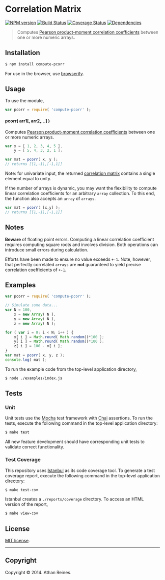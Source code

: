 Correlation Matrix
===
[![NPM version][npm-image]][npm-url] [![Build Status][travis-image]][travis-url] [![Coverage Status][coveralls-image]][coveralls-url] [![Dependencies][dependencies-image]][dependencies-url]

> Computes [Pearson product-moment correlation coefficients](http://en.wikipedia.org/wiki/Pearson_product-moment_correlation_coefficient) between one or more numeric arrays.


## Installation

``` bash
$ npm install compute-pcorr
```

For use in the browser, use [browserify](https://github.com/substack/node-browserify).


## Usage

To use the module,

``` javascript
var pcorr = require( 'compute-pcorr' );
```

#### pcorr( arr1[, arr2,...] )

Computes [Pearson product-moment correlation coefficients](http://en.wikipedia.org/wiki/Pearson_product-moment_correlation_coefficient) between one or more numeric arrays.

``` javascript
var x = [ 1, 2, 3, 4, 5 ],
	y = [ 5, 4, 3, 2, 1 ];

var mat = pcorr( x, y );
// returns [[1,-1],[-1,1]]
```

Note: for univariate input, the returned [correlation matrix](http://en.wikipedia.org/wiki/Correlation_and_dependence#Correlation_matrices) contains a single element equal to unity.

If the number of arrays is dynamic, you may want the flexibility to compute linear correlation coefficients for an arbitrary `array` collection. To this end, the function also accepts an `array` of `arrays`.

``` javascript
var mat = pcorr( [x,y] );
// returns [[1,-1],[-1,1]]
```


## Notes

__Beware__ of floating point errors. Computing a linear correlation coefficient requires computing square roots and involves division. Both operations can introduce small errors during calculation.

Efforts have been made to ensure no value exceeds `+-1`. Note, however, that perfectly correlated `arrays` are __not__ guaranteed to yield precise correlation coefficients of `+-1`. 


## Examples

``` javascript
var pcorr = require( 'compute-pcorr' );

// Simulate some data...
var N = 100,
	x = new Array( N ),
	y = new Array( N ),
	z = new Array( N );

for ( var i = 0; i < N; i++ ) {
	x[ i ] = Math.round( Math.random()*100 );
	y[ i ] = Math.round( Math.random()*100 );
	z[ i ] = 100 - x[ i ];
}
var mat = pcorr( x, y, z );
console.log( mat );
```

To run the example code from the top-level application directory,

``` bash
$ node ./examples/index.js
```


## Tests

### Unit

Unit tests use the [Mocha](http://mochajs.org/) test framework with [Chai](http://chaijs.com) assertions. To run the tests, execute the following command in the top-level application directory:

``` bash
$ make test
```

All new feature development should have corresponding unit tests to validate correct functionality.


### Test Coverage

This repository uses [Istanbul](https://github.com/gotwarlost/istanbul) as its code coverage tool. To generate a test coverage report, execute the following command in the top-level application directory:

``` bash
$ make test-cov
```

Istanbul creates a `./reports/coverage` directory. To access an HTML version of the report,

``` bash
$ make view-cov
```


## License

[MIT license](http://opensource.org/licenses/MIT). 


---
## Copyright

Copyright &copy; 2014. Athan Reines.


[npm-image]: http://img.shields.io/npm/v/compute-pcorr.svg
[npm-url]: https://npmjs.org/package/compute-pcorr

[travis-image]: http://img.shields.io/travis/compute-io/pcorr/master.svg
[travis-url]: https://travis-ci.org/compute-io/pcorr

[coveralls-image]: https://img.shields.io/coveralls/compute-io/pcorr/master.svg
[coveralls-url]: https://coveralls.io/r/compute-io/pcorr?branch=master

[dependencies-image]: http://img.shields.io/david/compute-io/pcorr.svg
[dependencies-url]: https://david-dm.org/compute-io/pcorr

[dev-dependencies-image]: http://img.shields.io/david/dev/compute-io/pcorr.svg
[dev-dependencies-url]: https://david-dm.org/dev/compute-io/pcorr

[github-issues-image]: http://img.shields.io/github/issues/compute-io/pcorr.svg
[github-issues-url]: https://github.com/compute-io/pcorr/issues
